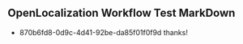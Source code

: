 ## OpenLocalization Workflow Test MarkDown

* 870b6fd8-0d9c-4d41-92be-da85f01f0f9d 
thanks!



<!--HONumber=Jan16_HO3-->
